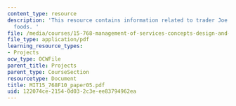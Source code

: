 ```yaml
---
content_type: resource
description: 'This resource contains information related to trader Joe''s Vs whole
  foods. '
file: /media/courses/15-768-management-of-services-concepts-design-and-delivery-fall-2010/122074ce21540d032c3eee83794962ea_MIT15_768F10_paper05.pdf
file_type: application/pdf
learning_resource_types:
- Projects
ocw_type: OCWFile
parent_title: Projects
parent_type: CourseSection
resourcetype: Document
title: MIT15_768F10_paper05.pdf
uid: 122074ce-2154-0d03-2c3e-ee83794962ea
---
```

